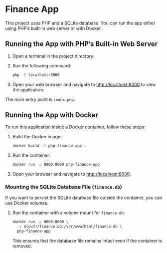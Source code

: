# Finance App

This project uses PHP and a SQLite database. You can run the app either using PHP’s built-in web server or with Docker.

## Running the App with PHP’s Built-in Web Server

1. Open a terminal in the project directory.
2. Run the following command:

   ```bash
   php -S localhost:8000
   ```

3. Open your web browser and navigate to [http://localhost:8000](http://localhost:8000) to view the application.

The main entry point is `index.php`.

## Running the App with Docker

To run this application inside a Docker container, follow these steps:

1. Build the Docker image:
   
   ```bash
   docker build -t php-finance-app .
   ```

2. Run the container:
   
   ```bash
   docker run -p 8000:8000 php-finance-app
   ```

3. Open your browser and navigate to [http://localhost:8000](http://localhost:8000).

### Mounting the SQLite Database File (`finance.db`)

If you want to persist the SQLite database file outside the container, you can use Docker volumes.

1. Run the container with a volume mount for `finance.db`:

   ```bash
   docker run -p 8000:8000 \
     -v $(pwd)/finance.db:/var/www/html/finance.db \
     php-finance-app
   ```

   This ensures that the database file remains intact even if the container is removed.